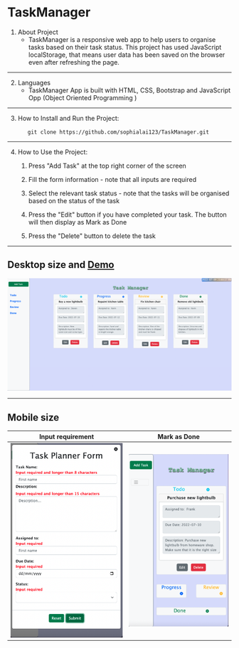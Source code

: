 # TaskManager
1. About Project
    - TaskManager is a responsive web app to help users to organise tasks based on their task status. This project has used JavaScript localStorage, that means user data has been saved on the browser even after refreshing the page.
  
---

2. Languages
   - TaskManager App is built with HTML, CSS, Bootstrap and JavaScript Opp (Object Oriented Programming )

---

3. How to Install and Run the Project:
  
     ```
        git clone https://github.com/sophialai123/TaskManager.git

     ```

---

4. How to Use the Project:
   1. Press "Add Task" at the top right corner of the screen
   
   2. Fill the form information - note that all inputs are required
   
   3. Select the relevant task status - note that the tasks will be organised based on the status of the task
   
   4. Press the "Edit" button if you have completed your task. The button will then display as Mark as Done 
   
   5. Press the "Delete" button to delete the task 
   

---
## Desktop size and [Demo](https://sophialai123.github.io/TaskManager/)

![](images/desktop.png)

---

## Mobile size   

| Input requirement    | Mark as Done               |
| -------------------- | -------------------------- |
| ![](images/form.png) | ![](images/mobilesize.png) |
